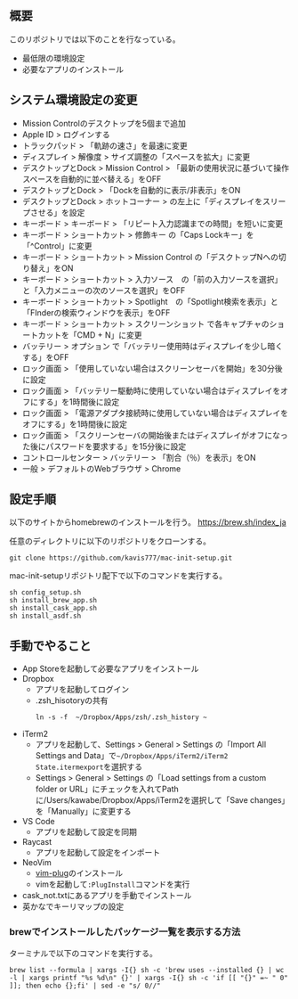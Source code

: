 ## 概要

このリポジトリでは以下のことを行なっている。
* 最低限の環境設定
* 必要なアプリのインストール

## システム環境設定の変更

- Mission Controlのデスクトップを5個まで追加
- Apple ID > ログインする
- トラックパッド > 「軌跡の速さ」を最速に変更
- ディスプレイ > 解像度 > サイズ調整の「スペースを拡大」に変更
- デスクトップとDock > Mission Control > 「最新の使用状況に基づいて操作スペースを自動的に並べ替える」をOFF
- デスクトップとDock > 「Dockを自動的に表示/非表示」をON
- デスクトップとDock > ホットコーナー > の左上に「ディスプレイをスリープさせる」を設定
- キーボード > キーボード > 「リピート入力認識までの時間」を短いに変更
- キーボード > ショートカット > 修飾キー の「Caps Lockキー」を「^Control」に変更
- キーボード > ショートカット > Mission Control の「デスクトップNへの切り替え」をON
- キーボード > ショートカット > 入力ソース　の「前の入力ソースを選択」と「入力メニューの次のソースを選択」をOFF
- キーボード > ショートカット > Spotlight　の「Spotlight検索を表示」と「FInderの検索ウィンドウを表示」をOFF
- キーボード > ショートカット > スクリーンショット で各キャプチャのショートカットを「CMD + N」に変更
- バッテリー > オプション で「バッテリー使用時はディスプレイを少し暗くする」をOFF
- ロック画面 > 「使用していない場合はスクリーンセーバを開始」を30分後に設定
- ロック画面 > 「バッテリー駆動時に使用していない場合はディスプレイをオフにする」を1時間後に設定
- ロック画面 > 「電源アダプタ接続時に使用していない場合はディスプレイをオフにする」を1時間後に設定
- ロック画面 > 「スクリーンセーバの開始後またはディスプレイがオフになった後にパスワードを要求する」を15分後に設定
- コントロールセンター > バッテリー > 「割合（％）を表示」をON
- 一般 > デフォルトのWebブラウザ > Chrome

## 設定手順

以下のサイトからhomebrewのインストールを行う。
https://brew.sh/index_ja


任意のディレクトリに以下のリポジトリをクローンする。

```
git clone https://github.com/kavis777/mac-init-setup.git
```

mac-init-setupリポジトリ配下で以下のコマンドを実行する。

```
sh config_setup.sh
sh install_brew_app.sh
sh install_cask_app.sh
sh install_asdf.sh
```

## 手動でやること

- App Storeを起動して必要なアプリをインストール
- Dropbox
  - アプリを起動してログイン
  - .zsh_hisotoryの共有
    ```
    ln -s -f  ~/Dropbox/Apps/zsh/.zsh_history ~
    ```
- iTerm2
  - アプリを起動して、Settings > General > Settings の「Import All Settings and Data」で`~/Dropbox/Apps/iTerm2/iTerm2 State.itermexport`を選択する
  - Settings > General > Settings の「Load settings from a custom folder or URL」にチェックを入れてPathに/Users/kawabe/Dropbox/Apps/iTerm2を選択して「Save changes」を「Manually」に変更する
- VS Code
  - アプリを起動して設定を同期
- Raycast
  - アプリを起動して設定をインポート
- NeoVim
  - [vim-plug](https://github.com/junegunn/vim-plug?tab=readme-ov-file#unix-linux)のインストール
  - vimを起動して`:PlugInstall`コマンドを実行
- cask_not.txtにあるアプリを手動でインストール
- 英かなでキーリマップの設定

### brewでインストールしたパッケージ一覧を表示する方法

ターミナルで以下のコマンドを実行する。
```
brew list --formula | xargs -I{} sh -c 'brew uses --installed {} | wc -l | xargs printf "%s %d\n" {}' | xargs -I{} sh -c 'if [[ "{}" =~ " 0" ]]; then echo {};fi' | sed -e "s/ 0//"
```

